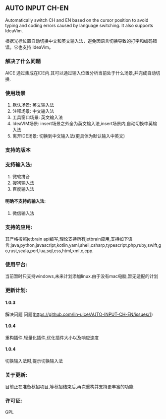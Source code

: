 ## AUTO INPUT CH-EN
Automatically switch CH and EN based on the cursor position to avoid typing and coding errors caused by language switching. It also supports IdeaVim.

根据光标位置自动切换中文和英文输入法，避免因语言切换导致的打字和编码错误。它也支持 IdeaVim。
### 解决了什么问题
AICE 通过集成在IDE内.其可以通过输入位置分析当前处于什么场景,并完成自动切换.
### 使用场景
1. 默认场景: 英文输入法
2. 注释场景: 中文输入法
3. 工具窗口场景: 英文输入法
4. IdeaVIM场景: insert场景之外全为英文输入法,insert场景内,自动切换中英输入法
5. 离开IDE场景: 切换到中文输入法(更具体为默认输入中英文)
### 支持的版本

### 支持输入法:
1. 微软拼音
2. 搜狗输入法
3. 百度输入法
#### 明确不支持的输入法:
1. 微信输入法
### 支持的应用:
其严格按照jetbrain api编写,理论支持所有jetbrain应用,支持如下语言:java,python,javascript,kotlin,yaml,shell,csharp,typescript,php,ruby,swift,go,rust,scala,perl,lua,sql,css,html,xml,c,cpp.

### 使用平台: 
当前暂时只支持windows,未来计划添加linux.由于没有mac电脑,暂无适配的计划
### 更新计划:
#### 1.0.3
解决问题 问题(https://github.com/lin-uice/AUTO-INPUT-CH-EN/issues/1)
#### 1.0.4
重构插件,轻量化插件,优化插件大小以及响应速度
#### 1.0.4 
切换输入法时,提示切换输入法
### 关于更新:
目前正在准备秋招项目,等秋招结束后,再次重构并支持更丰富的功能
### 许可证:
GPL
